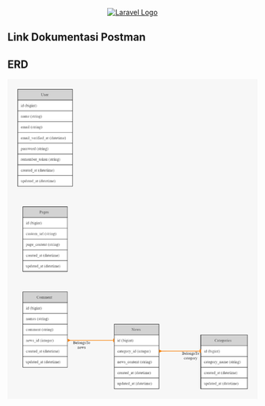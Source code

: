<p align="center"><a href="https://laravel.com" target="_blank"><img src="https://raw.githubusercontent.com/laravel/art/master/logo-lockup/5%20SVG/2%20CMYK/1%20Full%20Color/laravel-logolockup-cmyk-red.svg" width="400" alt="Laravel Logo"></a></p>

## Link Dokumentasi Postman

<p align="center"><a href="https://documenter.getpostman.com/view/14406697/2s9XxztCYw" target="_blank"></a></p>

## ERD 

<img src="ERD.png">
